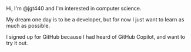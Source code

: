 Hi, I'm @jgt440 and I'm interested in computer science.

My dream one day is to be a developer, but for now I just want to learn as much as possible.

I signed up for GitHub because I had heard of GitHub Copilot, and want to try it out.
